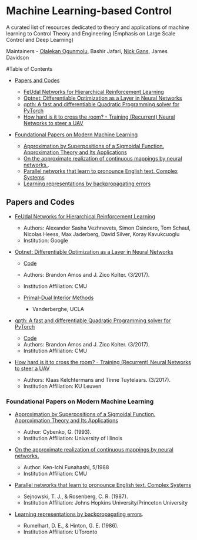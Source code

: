 # Machine Learning-based Control

A curated list of resources dedicated to theory and applications of machine learning to Control Theory and Engineering (Emphasis on Large Scale Control and Deep Learning)

Maintainers - [Olalekan Ogunmolu](https://ecs.utdallas.edu/~olalekan.ogunmolu), Bashir Jafari, [Nick Gans](https://ecs.utdallas.edu/~ngans), James Davidson

<!-- ## Sharing
+ [Share on Twitter](http://twitter.com/home?status=http://github.com/lakehanne%0AMachine-learning based Control)
+ [Share on Facebook](http://www.facebook.com/sharer/sharer.php?u=http://github.com/lakehanne%0AMachine-learning based Control)
+ [Share on Google Plus](http://plus.google.com/share?url=http://github.com/lakehanne%0AMachine-learning based Control)
+ [Share on LinkedIn](http://www.linkedin.com/shareArticle?mini=true&url=http://github.com/lakehanne%0AMachine-learning based Control=&source=) -->

#Table of Contents
- [Papers and Codes](#papers-and-codes)
	- [FeUdal Networks for Hierarchical Reinforcement Learning](#feudal-networks-for-hierarchical-reinforcement-learning)
	- [Optnet: Differentiable Optimization as a Layer in Neural Networks](#optnet:-differentiable-optimization-as-a-layer-in-neural-networks)
	- [qpth: A fast and differentiable Quadratic Programming solver for PyTorch](#qpth:-a-fast-and-differentiable-quadratic-programming-solver-for-pytorch)
	- [How hard is it to cross the room? - Training (Recurrent) Neural Networks to steer a UAV](#how-hard-is-it-to-cross-the-room?---training-(recurrent)-neural-networks-to-steer-a-uav)

- [Foundational Papers on Modern Machine Learning](#foundational-papers-on-modern-machine-learning)
	- [Approximation by Superpositions of a Sigmoidal Function. Approximation Theory and Its Applications](#approximation-by-superpositions-of-a-sigmoidal-function.-approximation-theory-and-its-applications)
	- [On the approximate realization of continuous mappings by neural networks.](#on-the-approximate-realization-of-continuous-mappings-by-neural-networks).
	- [Parallel networks that learn to pronounce English text. Complex Systems](#parallel-networks-that-learn-to-pronounce-english-text.-complex-systems)
	- [Learning representations by backpropagating errors](#learning-representations-by-backpropagating-errors)


## Papers and Codes
* [FeUdal Networks for Hierarchical Reinforcement Learning](https://arxiv.org/abs/1703.01161)
	* Authors: Alexander Sasha Vezhnevets, Simon Osindero, Tom Schaul, Nicolas Heess, Max Jaderberg, David Silver, Koray Kavukcuoglu
	* Institution: Google

* [Optnet: Differentiable Optimization as a Layer in Neural Networks](https://arxiv.org/abs/1703.00443)
	* [Code](https://github.com/locuslab/optnet)
	* Authors:  Brandon Amos and J. Zico Kolter. (3/2017).
	* Institution Affiliation: CMU 

	* [Primal-Dual Interior Methods](http://www.seas.ucla.edu/~vandenbe/ee236a/lectures/mpc.pdf)
		* Vanderberghe, UCLA

* [qpth: A fast and differentiable Quadratic Programming solver for PyTorch](https://github.com/locuslab/qpth)
	* [Code](https://github.com/locuslab/qpth)
	* Authors:  Brandon Amos and J. Zico Kolter. (3/2017).
	* Institution Affiliation: CMU

* [How hard is it to cross the room? - Training (Recurrent) Neural Networks to steer a UAV](https://arxiv.org/pdf/1702.07600.pdf)
	* Authors: Klaas Kelchtermans and Tinne Tuytelaars. (3/2017).
	* Institution Affiliation: KU Leuven

### Foundational Papers on Modern Machine Learning

* [Approximation by Superpositions of a Sigmoidal Function. Approximation Theory and Its Applications](http://deeplearning.cs.cmu.edu/pdfs/Cybenko.pdf)
	* Author: Cybenko, G. (1993). 
	* Institution Affiliation: University of Illinois

* [On the approximate realization of continuous mappings by neural networks.](http://www.sciencedirect.com/science/article/pii/0893608089900038)
	* Author: Ken-Ichi Funahashi, 5/1988
	* Institution Affiliation: CMU

* [Parallel networks that learn to pronounce English text. Complex Systems](http://cs.union.edu/~rieffelj/classes/2011-12/csc320/readings/Sejnowski-speech-1987.pdf)
	* Sejnowski, T. J., & Rosenberg, C. R. (1987). 
	* Institution Affiliation: Johns Hopkins University/Princeton University

* [Learning representations by backpropagating errors](http://www.iro.umontreal.ca/~vincentp/ift3395/lectures/backprop_old.pdf). 
	* Rumelhart, D. E., & Hinton, G. E. (1986). 
	* Institution Affiliation: UToronto